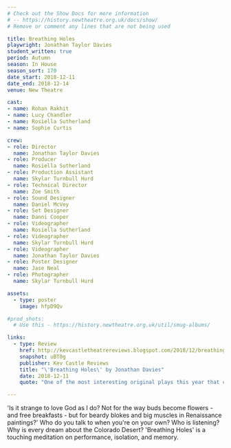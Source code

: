 ```yaml
---
# Check out the Show Docs for more information
# -- https://history.newtheatre.org.uk/docs/show/
# Remove or comment any lines that are not being used

title: Breathing Holes
playwright: Jonathan Taylor Davies
student_written: true
period: Autumn
season: In House
season_sort: 170
date_start: 2018-12-11
date_end: 2018-12-14
venue: New Theatre

cast:
- name: Rohan Rakhit
- name: Lucy Chandler
- name: Rosiella Sutherland
- name: Sophie Curtis

crew:
- role: Director
  name: Jonathan Taylor Davies
- role: Producer
  name: Rosiella Sutherland
- role: Production Assistant
  name: Skylar Turnbull Hurd
- role: Technical Director
  name: Zoe Smith
- role: Sound Designer
  name: Daniel McVey
- role: Set Designer
  name: Danni Cooper
- role: Videographer
  name: Rosiella Sutherland
- role: Videographer
  name: Skylar Turnbull Hurd
- role: Videographer
  name: Jonathan Taylor Davies
- role: Poster Designer
  name: Jase Neal
- role: Photographer
  name: Skylar Turnbull Hurd

assets:
  - type: poster
    image: hfpD9Qv

#prod_shots:
  # Use this - https://history.newtheatre.org.uk/util/smug-albums/

links:
  - type: Review
    href: http://kevcastletheatrereviews.blogspot.com/2018/12/breathing-holes-by-jonathan-davies.html
    snapshot: uBT0g
    publisher: Kev Castle Reviews
    title: "\'Breathing Holes\' by Jonathan Davies"
    date: 2018-12-11
    quote: "One of the most interesting original plays this year that credits the audience with the intelligence to interpret the script with their own understanding."

---
```


'Is it strange to love God as I do? Not for the way buds become flowers - and free breakfasts - but for beardy blokes and big muscles in Renaissance paintings?' Who do you talk to when you're on your own? Who is listening? Why is every dream about the Colorado Desert? 'Breathing Holes' is a touching meditation on performance, isolation, and memory.
